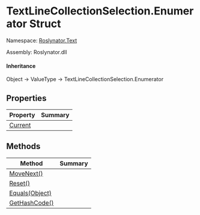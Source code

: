 # TextLineCollectionSelection\.Enumerator Struct

Namespace: [Roslynator.Text](../../README.md)

Assembly: Roslynator\.dll

#### Inheritance

Object &#x2192; ValueType &#x2192; TextLineCollectionSelection\.Enumerator

## Properties

| Property| Summary|
| --- | --- |
| [Current](Current/README.md) | |

## Methods

| Method| Summary|
| --- | --- |
| [MoveNext()](MoveNext/README.md) | |
| [Reset()](Reset/README.md) | |
| [Equals(Object)](Equals/README.md) | |
| [GetHashCode()](GetHashCode/README.md) | |

